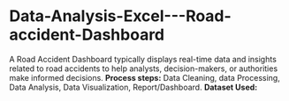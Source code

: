 # Data-Analysis-Excel---Road-accident-Dashboard
A Road Accident Dashboard typically displays real-time data and insights related to road accidents to help analysts, decision-makers, or authorities make informed decisions.
**Process steps:**
Data Cleaning, data Processing, Data Analysis, Data Visualization, Report/Dashboard.
**Dataset Used:**
